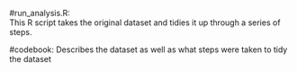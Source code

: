 #run_analysis.R:  
This R script takes the original dataset and tidies it up through a series of steps.

#codebook:
Describes the dataset as well as what steps were taken to tidy the dataset


